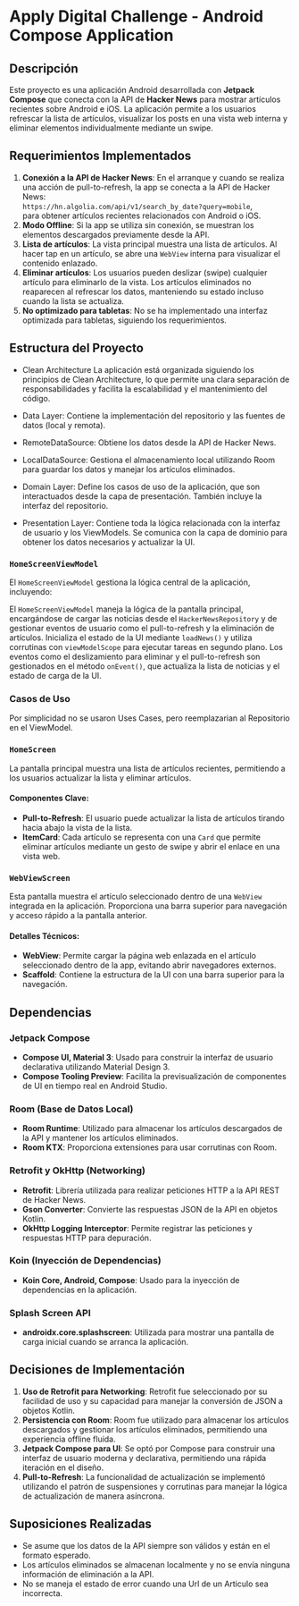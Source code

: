 # Apply Digital Challenge - Android Compose Application

## Descripción

Este proyecto es una aplicación Android desarrollada con **Jetpack Compose** que conecta con la API de **Hacker News** para mostrar artículos recientes sobre Android e iOS. La aplicación permite a los usuarios refrescar la lista de artículos, visualizar los posts en una vista web interna y eliminar elementos individualmente mediante un swipe.

## Requerimientos Implementados

1. **Conexión a la API de Hacker News**: En el arranque y cuando se realiza una acción de pull-to-refresh, la app se conecta a la API de Hacker News:  
   `https://hn.algolia.com/api/v1/search_by_date?query=mobile`,  
   para obtener artículos recientes relacionados con Android o iOS.
2. **Modo Offline**: Si la app se utiliza sin conexión, se muestran los elementos descargados previamente desde la API.
3. **Lista de artículos**: La vista principal muestra una lista de artículos. Al hacer tap en un artículo, se abre una `WebView` interna para visualizar el contenido enlazado.
4. **Eliminar artículos**: Los usuarios pueden deslizar (swipe) cualquier artículo para eliminarlo de la vista. Los artículos eliminados no reaparecen al refrescar los datos, manteniendo su estado incluso cuando la lista se actualiza.
5. **No optimizado para tabletas**: No se ha implementado una interfaz optimizada para tabletas, siguiendo los requerimientos.

## Estructura del Proyecto

- Clean Architecture
La aplicación está organizada siguiendo los principios de Clean Architecture, lo que permite una clara separación de responsabilidades y facilita la escalabilidad y el mantenimiento del código.

- Data Layer: Contiene la implementación del repositorio y las fuentes de datos (local y remota).
- RemoteDataSource: Obtiene los datos desde la API de Hacker News.
- LocalDataSource: Gestiona el almacenamiento local utilizando Room para guardar los datos y manejar los artículos eliminados.
- Domain Layer: Define los casos de uso de la aplicación, que son interactuados desde la capa de presentación. También incluye la interfaz del repositorio.
- Presentation Layer: Contiene toda la lógica relacionada con la interfaz de usuario y los ViewModels. Se comunica con la capa de dominio para obtener los datos necesarios y actualizar la UI.

### `HomeScreenViewModel`
El `HomeScreenViewModel` gestiona la lógica central de la aplicación, incluyendo:

El `HomeScreenViewModel` maneja la lógica de la pantalla principal, encargándose de cargar las
noticias desde el `HackerNewsRepository` y de gestionar eventos de usuario como el pull-to-refresh y
la eliminación de artículos. Inicializa el estado de la UI mediante `loadNews()` y utiliza
corrutinas con `viewModelScope` para ejecutar tareas en segundo plano. Los eventos como el
deslizamiento para eliminar y el pull-to-refresh son gestionados en el método `onEvent()`, que
actualiza la lista de noticias y el estado de carga de la UI.

### Casos de Uso
Por simplicidad no se usaron Uses Cases, pero reemplazarian al Repositorio en el ViewModel.


### `HomeScreen`
La pantalla principal muestra una lista de artículos recientes, permitiendo a los usuarios actualizar la lista y eliminar artículos.

#### Componentes Clave:
- **Pull-to-Refresh**: El usuario puede actualizar la lista de artículos tirando hacia abajo la vista de la lista.
- **ItemCard**: Cada artículo se representa con una `Card` que permite eliminar artículos mediante un gesto de swipe y abrir el enlace en una vista web.

### `WebViewScreen`
Esta pantalla muestra el artículo seleccionado dentro de una `WebView` integrada en la aplicación. Proporciona una barra superior para navegación y acceso rápido a la pantalla anterior.

#### Detalles Técnicos:
- **WebView**: Permite cargar la página web enlazada en el artículo seleccionado dentro de la app, evitando abrir navegadores externos.
- **Scaffold**: Contiene la estructura de la UI con una barra superior para la navegación.

## Dependencias

### Jetpack Compose
- **Compose UI, Material 3**: Usado para construir la interfaz de usuario declarativa utilizando Material Design 3.
- **Compose Tooling Preview**: Facilita la previsualización de componentes de UI en tiempo real en Android Studio.

### Room (Base de Datos Local)
- **Room Runtime**: Utilizado para almacenar los artículos descargados de la API y mantener los artículos eliminados.
- **Room KTX**: Proporciona extensiones para usar corrutinas con Room.

### Retrofit y OkHttp (Networking)
- **Retrofit**: Librería utilizada para realizar peticiones HTTP a la API REST de Hacker News.
- **Gson Converter**: Convierte las respuestas JSON de la API en objetos Kotlin.
- **OkHttp Logging Interceptor**: Permite registrar las peticiones y respuestas HTTP para depuración.

### Koin (Inyección de Dependencias)
- **Koin Core, Android, Compose**: Usado para la inyección de dependencias en la aplicación.

### Splash Screen API
- **androidx.core.splashscreen**: Utilizada para mostrar una pantalla de carga inicial cuando se arranca la aplicación.

## Decisiones de Implementación

1. **Uso de Retrofit para Networking**: Retrofit fue seleccionado por su facilidad de uso y su capacidad para manejar la conversión de JSON a objetos Kotlin.
2. **Persistencia con Room**: Room fue utilizado para almacenar los artículos descargados y gestionar los artículos eliminados, permitiendo una experiencia offline fluida.
3. **Jetpack Compose para UI**: Se optó por Compose para construir una interfaz de usuario moderna y declarativa, permitiendo una rápida iteración en el diseño.
4. **Pull-to-Refresh**: La funcionalidad de actualización se implementó utilizando el patrón de suspensiones y corrutinas para manejar la lógica de actualización de manera asíncrona.

## Suposiciones Realizadas
- Se asume que los datos de la API siempre son válidos y están en el formato esperado.
- Los artículos eliminados se almacenan localmente y no se envía ninguna información de eliminación a la API.
- No se maneja el estado de error cuando una Url de un Articulo sea incorrecta.

